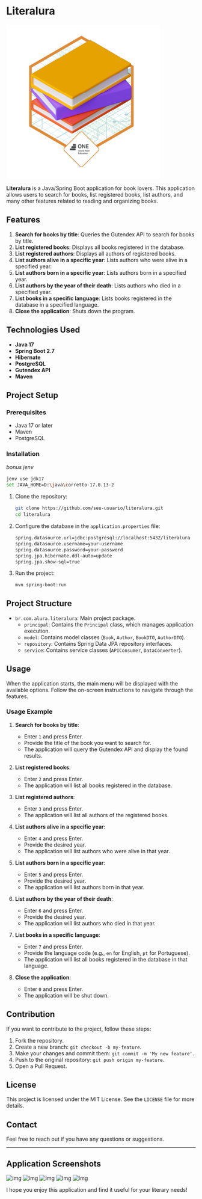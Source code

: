 
# Literalura
![Badge](https://github.com/vitor-fidelis/literalura/blob/main/imagens/badge%20literalura.png)

**Literalura** is a Java/Spring Boot application for book lovers. This application allows users to search for books, list registered books, list authors, and many other features related to reading and organizing books.

## Features

1. **Search for books by title**: Queries the Gutendex API to search for books by title.
2. **List registered books**: Displays all books registered in the database.
3. **List registered authors**: Displays all authors of registered books.
4. **List authors alive in a specific year**: Lists authors who were alive in a specified year.
5. **List authors born in a specific year**: Lists authors born in a specified year.
6. **List authors by the year of their death**: Lists authors who died in a specified year.
7. **List books in a specific language**: Lists books registered in the database in a specified language.
8. **Close the application**: Shuts down the program.

## Technologies Used

- **Java 17**
- **Spring Boot 2.7**
- **Hibernate**
- **PostgreSQL**
- **Gutendex API**
- **Maven**

## Project Setup

### Prerequisites

- Java 17 or later
- Maven
- PostgreSQL

### Installation
*bonus jenv*
```bash
jenv use jdk17
set JAVA_HOME=D:\java\corretto-17.0.13-2
```

1. Clone the repository:
   ```bash
   git clone https://github.com/seu-usuario/literalura.git
   cd literalura
   ```

2. Configure the database in the `application.properties` file:
   ```properties
   spring.datasource.url=jdbc:postgresql://localhost:5432/literalura
   spring.datasource.username=your-username
   spring.datasource.password=your-password
   spring.jpa.hibernate.ddl-auto=update
   spring.jpa.show-sql=true
   ```

3. Run the project:
   ```bash
   mvn spring-boot:run
   ```

## Project Structure

- `br.com.alura.literalura`: Main project package.
   - `principal`: Contains the `Principal` class, which manages application execution.
   - `model`: Contains model classes (`Book`, `Author`, `BookDTO`, `AuthorDTO`).
   - `repository`: Contains Spring Data JPA repository interfaces.
   - `service`: Contains service classes (`APIConsumer`, `DataConverter`).

## Usage

When the application starts, the main menu will be displayed with the available options. 
Follow the on-screen instructions to navigate through the features.

### Usage Example

1. **Search for books by title**:
   - Enter `1` and press Enter.
   - Provide the title of the book you want to search for.
   - The application will query the Gutendex API and display the found results.

2. **List registered books**:
   - Enter `2` and press Enter.
   - The application will list all books registered in the database.

3. **List registered authors**:
   - Enter `3` and press Enter.
   - The application will list all authors of the registered books.

4. **List authors alive in a specific year**:
   - Enter `4` and press Enter.
   - Provide the desired year.
   - The application will list authors who were alive in that year.

5. **List authors born in a specific year**:
   - Enter `5` and press Enter.
   - Provide the desired year.
   - The application will list authors born in that year.

6. **List authors by the year of their death**:
   - Enter `6` and press Enter.
   - Provide the desired year.
   - The application will list authors who died in that year.

7. **List books in a specific language**:
   - Enter `7` and press Enter.
   - Provide the language code (e.g., `en` for English, `pt` for Portuguese).
   - The application will list all books registered in the database in that language.

8. **Close the application**:
   - Enter `0` and press Enter.
   - The application will be shut down.

## Contribution

If you want to contribute to the project, follow these steps:

1. Fork the repository.
2. Create a new branch: `git checkout -b my-feature`.
3. Make your changes and commit them: `git commit -m 'My new feature'`.
4. Push to the original repository: `git push origin my-feature`.
5. Open a Pull Request.

## License

This project is licensed under the MIT License. See the `LICENSE` file for more details.

## Contact

Feel free to reach out if you have any questions or suggestions.

---

## Application Screenshots

![img](https://github.com/vitor-fidelis/literalura/blob/94bde8826b6be879fd89b3866bd793f065572c9d/imagens/imagens/Captura%20de%20ecr%C3%A3%202024-06-03%20155941.png)
![img](https://github.com/vitor-fidelis/literalura/blob/94bde8826b6be879fd89b3866bd793f065572c9d/imagens/imagens/Captura%20de%20ecr%C3%A3%202024-06-01%20195448.png)
![img](https://github.com/vitor-fidelis/literalura/blob/94bde8826b6be879fd89b3866bd793f065572c9d/imagens/imagens/Captura%20de%20ecr%C3%A3%202024-06-01%20195525.png)
![img](https://github.com/vitor-fidelis/literalura/blob/main/imagens/imagens/Captura%20de%20ecr%C3%A3%202024-06-01%20195615.png)
![img](https://github.com/vitor-fidelis/literalura/blob/94bde8826b6be879fd89b3866bd793f065572c9d/imagens/imagens/Captura%20de%20ecr%C3%A3%202024-06-03%20174736.png)

I hope you enjoy this application and find it useful for your literary needs!